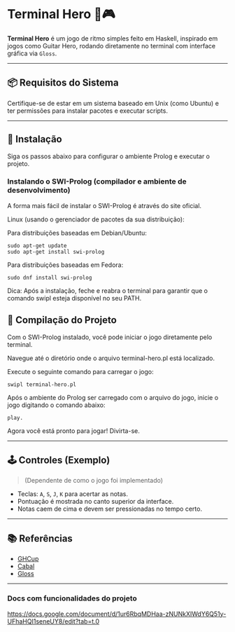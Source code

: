 # Terminal Hero 🎵🎮

**Terminal Hero** é um jogo de ritmo simples feito em Haskell, inspirado em jogos como Guitar Hero, rodando diretamente no terminal com interface gráfica via `Gloss`.

---

## 📦 Requisitos do Sistema

Certifique-se de estar em um sistema baseado em Unix (como Ubuntu) e ter permissões para instalar pacotes e executar scripts.

---

## 🚀 Instalação
Siga os passos abaixo para configurar o ambiente Prolog e executar o projeto.

### Instalando o SWI-Prolog (compilador e ambiente de desenvolvimento)
A forma mais fácil de instalar o SWI-Prolog é através do site oficial.

Linux (usando o gerenciador de pacotes da sua distribuição):

Para distribuições baseadas em Debian/Ubuntu:
```
sudo apt-get update
sudo apt-get install swi-prolog
```
Para distribuições baseadas em Fedora:
```
sudo dnf install swi-prolog
```
Dica: Após a instalação, feche e reabra o terminal para garantir que o comando swipl esteja disponível no seu PATH.

## 🔧 Compilação do Projeto

Com o SWI-Prolog instalado, você pode iniciar o jogo diretamente pelo terminal.

Navegue até o diretório onde o arquivo terminal-hero.pl está localizado.

Execute o seguinte comando para carregar o jogo:
```
swipl terminal-hero.pl
```
Após o ambiente do Prolog ser carregado com o arquivo do jogo, inicie o jogo digitando o comando abaixo:
```
play.
```

Agora você está pronto para jogar! Divirta-se.

---

## 🕹️ Controles (Exemplo)

> (Dependente de como o jogo foi implementado)

- Teclas: `A`, `S`, `J`, `K` para acertar as notas.
- Pontuação é mostrada no canto superior da interface.
- Notas caem de cima e devem ser pressionadas no tempo certo.

---

## 📚 Referências

- [GHCup](https://www.haskell.org/ghcup/)
- [Cabal](https://www.haskell.org/cabal/)
- [Gloss](https://hackage.haskell.org/package/gloss)

---

### Docs com funcionalidades do projeto
https://docs.google.com/document/d/1ur6RbqMDHaa-zNUNkXIWdY6Q51y-UFhaHQI1seneUY8/edit?tab=t.0

